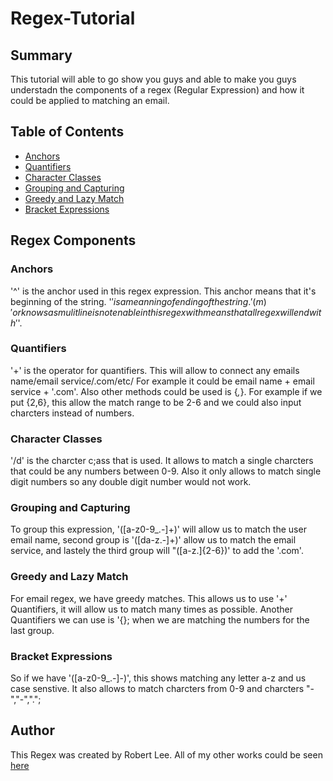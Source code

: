 # Regex-Tutorial

## Summary
This tutorial will able to go show you guys and able to make you guys understadn the components of a regex (Regular Expression) and how it could be applied to matching an email. 

## Table of Contents

- [Anchors](#anchors)
- [Quantifiers](#quantifiers)
- [Character Classes](#character-classes)
- [Grouping and Capturing](#grouping-and-capturing)
- [Greedy and Lazy Match](#greedy-and-lazy-match)
- [Bracket Expressions](#bracket-expressions)

## Regex Components

### Anchors
'^' is the anchor used in this regex expression. This anchor means that it's beginning of the string. 
'$' is a meanning of ending of the string. '(m)' or knows as mulitline is not enable in this regex with means that all regex will end with '$'.

### Quantifiers
'+' is the operator for quantifiers. This will allow to connect any emails name/email service/.com/etc/ For example it could be email name + email service + '.com'. Also other methods could be used is {_,_}. For example if we put {2,6}, this allow the match range to be 2-6 and we could also input charcters instead of numbers. 

### Character Classes
'/d' is the charcter c;ass that is used. It allows to match a single charcters that could be any numbers between 0-9. Also it only allows to match single digit numbers so any double digit number would not work. 

### Grouping and Capturing
To group this expression, '([a-z0-9_\.-]+)' will allow us to match the user email name, second group is '([da-z\.-]+)' allow us to match the email service, and lastely the third group will "([a-z\.]{2-6})' to add the '.com'.

### Greedy and Lazy Match
For email regex, we have greedy matches. This allows us to use '+' Quantifiers, it will allow us to match many times as possible. Another Quantifiers we can use is '{}; when we are matching the numbers for the last group. 

### Bracket Expressions
So if we have '([a-z0-9_\.-]-)', this shows matching any letter a-z and us case senstive. It also allows to match charcters from 0-9 and charcters "-","-",".";


## Author

This Regex was created by Robert Lee. All of my other works could be seen [here](http://github.com/rlee7029)
